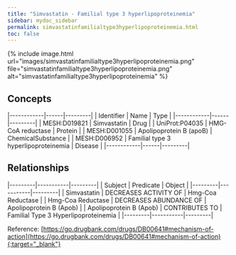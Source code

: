 ```yaml
---
title: "Simvastatin - Familial type 3 hyperlipoproteinemia"
sidebar: mydoc_sidebar
permalink: simvastatinfamilialtype3hyperlipoproteinemia.html
toc: false 
---
```


{% include image.html url="images/simvastatinfamilialtype3hyperlipoproteinemia.png" file="simvastatinfamilialtype3hyperlipoproteinemia.png" alt="simvastatinfamilialtype3hyperlipoproteinemia" %}

## Concepts

|------------|------|---------|
| Identifier | Name | Type    |
|------------|------|---------|
| MESH:D019821 | Simvastatin | Drug |
| UniProt:P04035 | HMG-CoA reductase | Protein |
| MESH:D001055 | Apolipoprotein B (apoB) | ChemicalSubstance |
| MESH:D006952 | Familial type 3 hyperlipoproteinemia | Disease |
|------------|------|---------|

## Relationships

|---------|-----------|---------|
| Subject | Predicate | Object  |
|---------|-----------|---------|
| Simvastatin | DECREASES ACTIVITY OF | Hmg-Coa Reductase |
| Hmg-Coa Reductase | DECREASES ABUNDANCE OF | Apolipoprotein B (Apob) |
| Apolipoprotein B (Apob) | CONTRIBUTES TO | Familial Type 3 Hyperlipoproteinemia |
|---------|-----------|---------|

Reference: [https://go.drugbank.com/drugs/DB00641#mechanism-of-action](https://go.drugbank.com/drugs/DB00641#mechanism-of-action){:target="_blank"}
